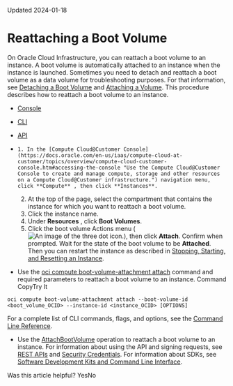 Updated 2024-01-18
# Reattaching a Boot Volume
On Oracle Cloud Infrastructure, you can reattach a boot volume to an instance.
A boot volume is automatically attached to an instance when the instance is launched. Sometimes you need to detach and reattach a boot volume as a data volume for troubleshooting purposes. For that information, see [Detaching a Boot Volume](https://docs.oracle.com/en-us/iaas/compute-cloud-at-customer/topics/block/detaching-a-boot-volume.htm#detaching-a-boot-volume "On Oracle Cloud Infrastructure, if you think a boot volume issue is causing a compute instance problem, you can stop the instance and detach the boot volume using the steps described in this topic. Then you can attach the boot volume to another instance as a data volume to troubleshoot it.") and [Attaching a Volume](https://docs.oracle.com/en-us/iaas/compute-cloud-at-customer/topics/block/attaching-a-volume.htm#attaching-a-volume "You attach a volume to a Compute Cloud@Customer instance to expand the available storage on the instance."). This procedure describes how to reattach a boot volume to an instance.
  * [Console](https://docs.oracle.com/en-us/iaas/compute-cloud-at-customer/topics/block/reattaching-a-boot-volume.htm)
  * [CLI](https://docs.oracle.com/en-us/iaas/compute-cloud-at-customer/topics/block/reattaching-a-boot-volume.htm)
  * [API](https://docs.oracle.com/en-us/iaas/compute-cloud-at-customer/topics/block/reattaching-a-boot-volume.htm)


  *     1. In the [Compute Cloud@Customer Console](https://docs.oracle.com/en-us/iaas/compute-cloud-at-customer/topics/overview/compute-cloud-customer-console.htm#accessing-the-console "Use the Compute Cloud@Customer Console to create and manage compute, storage and other resources on a Compute Cloud@Customer infrastructure.") navigation menu, click **Compute** , then click **Instances**.
    2. At the top of the page, select the compartment that contains the instance for which you want to reattach a boot volume.
    3. Click the instance name.
    4. Under **Resources** , click **Boot Volumes**.
    5. Click the boot volume Actions menu (![An image of the three dot icon.](https://docs.oracle.com/en-us/iaas/compute-cloud-at-customer/images/three-dots.png)), then click **Attach**.
Confirm when prompted.
Wait for the state of the boot volume to be **Attached**. Then you can restart the instance as described in [Stopping, Starting, and Resetting an Instance](https://docs.oracle.com/en-us/iaas/compute-cloud-at-customer/topics/compute/stopping-starting-and-resetting-an-instance.htm#stopping-starting-and-resetting-an-instance "On Compute Cloud@Customer, you can control the state of an instance using the Compute Cloud@Customer Console, CLI, and API.").
  * Use the [oci compute boot-volume-attachment attach](https://docs.oracle.com/iaas/tools/oci-cli/latest/oci_cli_docs/cmdref/compute/boot-volume-attachment/attach.html) command and required parameters to reattach a boot volume to an instance.
Command
CopyTry It
```
oci compute boot-volume-attachment attach --boot-volume-id <boot_volume_OCID> --instance-id <instance_OCID> [OPTIONS]
```

For a complete list of CLI commands, flags, and options, see the [Command Line Reference](https://docs.oracle.com/iaas/tools/oci-cli/latest/oci_cli_docs/index.html).
  * Use the [AttachBootVolume](https://docs.oracle.com/iaas/api/#/en/iaas/latest/BootVolumeAttachment/AttachBootVolume) operation to reattach a boot volume to an instance.
For information about using the API and signing requests, see [REST APIs](https://docs.oracle.com/iaas/Content/API/Concepts/usingapi.htm#REST_APIs) and [Security Credentials](https://docs.oracle.com/iaas/Content/General/Concepts/credentials.htm). For information about SDKs, see [Software Development Kits and Command Line Interface](https://docs.oracle.com/iaas/Content/API/Concepts/sdks.htm#Software_Development_Kits_and_Command_Line_Interface).


Was this article helpful?
YesNo

